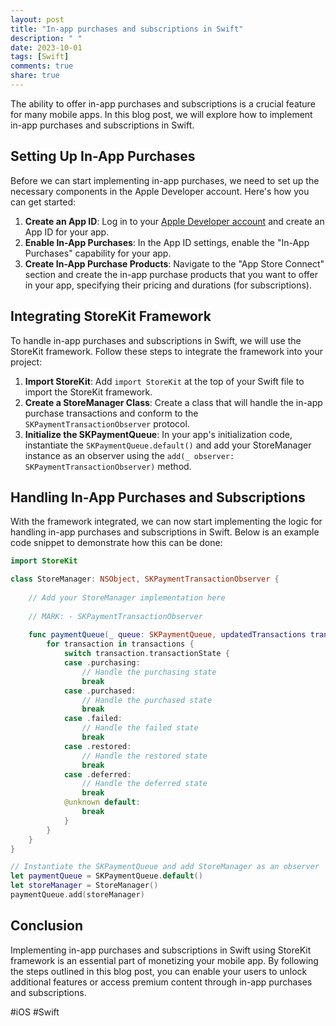 ```yaml
---
layout: post
title: "In-app purchases and subscriptions in Swift"
description: " "
date: 2023-10-01
tags: [Swift]
comments: true
share: true
---
```


The ability to offer in-app purchases and subscriptions is a crucial feature for many mobile apps. In this blog post, we will explore how to implement in-app purchases and subscriptions in Swift.

## Setting Up In-App Purchases
Before we can start implementing in-app purchases, we need to set up the necessary components in the Apple Developer account. Here's how you can get started:

1. **Create an App ID**: Log in to your [Apple Developer account](https://developer.apple.com) and create an App ID for your app.
2. **Enable In-App Purchases**: In the App ID settings, enable the "In-App Purchases" capability for your app.
3. **Create In-App Purchase Products**: Navigate to the "App Store Connect" section and create the in-app purchase products that you want to offer in your app, specifying their pricing and durations (for subscriptions).

## Integrating StoreKit Framework
To handle in-app purchases and subscriptions in Swift, we will use the StoreKit framework. Follow these steps to integrate the framework into your project:

1. **Import StoreKit**: Add `import StoreKit` at the top of your Swift file to import the StoreKit framework.
2. **Create a StoreManager Class**: Create a class that will handle the in-app purchase transactions and conform to the `SKPaymentTransactionObserver` protocol.
3. **Initialize the SKPaymentQueue**: In your app's initialization code, instantiate the `SKPaymentQueue.default()` and add your StoreManager instance as an observer using the `add(_ observer: SKPaymentTransactionObserver)` method.

## Handling In-App Purchases and Subscriptions
With the framework integrated, we can now start implementing the logic for handling in-app purchases and subscriptions in Swift. Below is an example code snippet to demonstrate how this can be done:

```swift
import StoreKit

class StoreManager: NSObject, SKPaymentTransactionObserver {
    
    // Add your StoreManager implementation here
    
    // MARK: - SKPaymentTransactionObserver
    
    func paymentQueue(_ queue: SKPaymentQueue, updatedTransactions transactions: [SKPaymentTransaction]) {
        for transaction in transactions {
            switch transaction.transactionState {
            case .purchasing:
                // Handle the purchasing state
                break
            case .purchased:
                // Handle the purchased state
                break
            case .failed:
                // Handle the failed state
                break
            case .restored:
                // Handle the restored state
                break
            case .deferred:
                // Handle the deferred state
                break
            @unknown default:
                break
            }
        }
    }
}

// Instantiate the SKPaymentQueue and add StoreManager as an observer
let paymentQueue = SKPaymentQueue.default()
let storeManager = StoreManager()
paymentQueue.add(storeManager)
```

## Conclusion

Implementing in-app purchases and subscriptions in Swift using StoreKit framework is an essential part of monetizing your mobile app. By following the steps outlined in this blog post, you can enable your users to unlock additional features or access premium content through in-app purchases and subscriptions.

#iOS #Swift